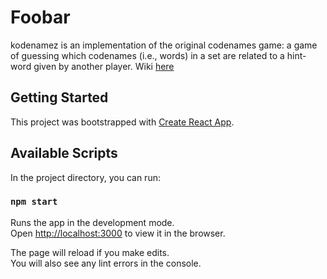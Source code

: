 # Foobar

kodenamez is an implementation of the original codenames game: a game of guessing which codenames (i.e., words) in a set are related to a hint-word given by another player. Wiki [here](https://en.wikipedia.org/wiki/Codenames_(board_game))





## Getting Started

This project was bootstrapped with [Create React App](https://github.com/facebook/create-react-app).

## Available Scripts

In the project directory, you can run:

### `npm start`

Runs the app in the development mode.\
Open [http://localhost:3000](http://localhost:3000) to view it in the browser.

The page will reload if you make edits.\
You will also see any lint errors in the console.
